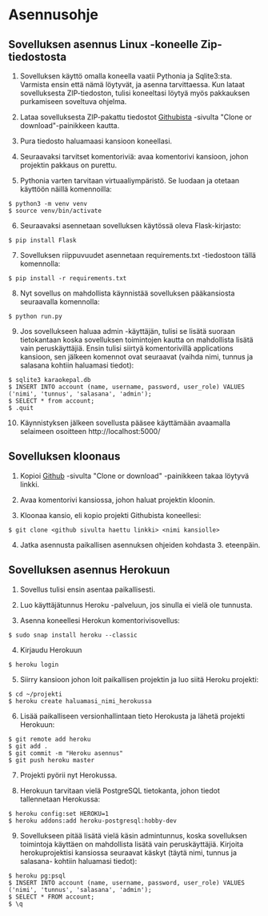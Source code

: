 # Asennusohje

## Sovelluksen asennus Linux -koneelle Zip-tiedostosta

1. Sovelluksen käyttö omalla koneella vaatii Pythonia ja Sqlite3:sta. Varmista ensin että nämä löytyvät, ja asenna tarvittaessa. Kun lataat sovelluksesta ZIP-tiedoston, tulisi koneeltasi löytyä myös pakkauksen purkamiseen soveltuva ohjelma. 

2. Lataa sovelluksesta ZIP-pakattu tiedostot [Githubista](https://github.com/apndx/Karaokepal) -sivulta "Clone or download"-painikkeen kautta.

3. Pura tiedosto haluamaasi kansioon koneellasi.

4. Seuraavaksi tarvitset komentoriviä: avaa komentorivi kansioon, johon projektin pakkaus on purettu.

5. Pythonia varten tarvitaan virtuaaliympäristö. Se luodaan ja otetaan käyttöön näillä komennoilla:

```
$ python3 -m venv venv
$ source venv/bin/activate
```

6. Seuraavaksi asennetaan sovelluksen käytössä oleva Flask-kirjasto:
```
$ pip install Flask
```

7. Sovelluksen riippuvuudet asennetaan requirements.txt -tiedostoon tällä komennolla:
```
$ pip install -r requirements.txt
```

8. Nyt sovellus on mahdollista käynnistää sovelluksen pääkansiosta seuraavalla komennolla:
```
$ python run.py
```

9. Jos sovellukseen haluaa admin -käyttäjän, tulisi se lisätä suoraan tietokantaan koska sovelluksen toimintojen kautta on mahdollista lisätä vain peruskäyttäjiä. Ensin tulisi siirtyä  komentorivillä applications kansioon, sen jälkeen komennot ovat seuraavat (vaihda nimi, tunnus ja salasana kohtiin haluamasi tiedot):
```
$ sqlite3 karaokepal.db
$ INSERT INTO account (name, username, password, user_role) VALUES ('nimi', 'tunnus', 'salasana', 'admin');
$ SELECT * from account;
$ .quit
```

10. Käynnistyksen jälkeen sovellusta pääsee käyttämään avaamalla selaimeen osoitteen http://localhost:5000/


## Sovelluksen kloonaus


1. Kopioi [Github](https://github.com/apndx/Karaokepal) -sivulta "Clone or download" -painikkeen takaa löytyvä linkki.

2. Avaa komentorivi kansiossa, johon haluat projektin kloonin.

3. Kloonaa kansio, eli kopio projekti Githubista koneellesi:
```
$ git clone <github sivulta haettu linkki> <nimi kansiolle>
```
4. Jatka asennusta paikallisen asennuksen ohjeiden kohdasta 3. eteenpäin.


## Sovelluksen asennus Herokuun

1. Sovellus tulisi ensin asentaa paikallisesti.

2. Luo käyttäjätunnus Heroku -palveluun, jos sinulla ei vielä ole tunnusta.

3. Asenna koneellesi Herokun komentorivisovellus:
```
$ sudo snap install heroku --classic
```

4. Kirjaudu Herokuun
```
$ heroku login
```

5. Siirry kansioon johon loit paikallisen projektin ja luo siitä Heroku projekti:
```
$ cd ~/projekti
$ heroku create haluamasi_nimi_herokussa
```

6. Lisää paikalliseen versionhallintaan tieto Herokusta ja lähetä projekti Herokuun:
```
$ git remote add heroku
$ git add .
$ git commit -m "Heroku asennus"
$ git push heroku master
```
7. Projekti pyörii nyt Herokussa.

8. Herokuun tarvitaan vielä PostgreSQL tietokanta, johon tiedot tallennetaan Herokussa:
```
$ heroku config:set HEROKU=1
$ heroku addons:add heroku-postgresql:hobby-dev
```

9. Sovellukseen pitää lisätä vielä käsin admintunnus, koska sovelluksen toimintoja käyttäen on mahdollista lisätä vain peruskäyttäjiä. Kirjoita herokuprojektisi kansiossa seuraavat käskyt (täytä nimi, tunnus ja salasana- kohtiin haluamasi tiedot):
```
$ heroku pg:psql
$ INSERT INTO account (name, username, password, user_role) VALUES ('nimi', 'tunnus', 'salasana', 'admin');
$ SELECT * FROM account;
$ \q

```
